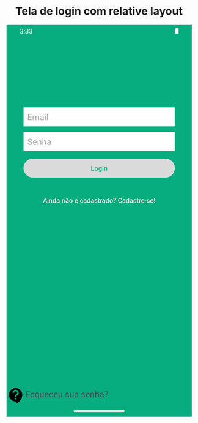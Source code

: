 <h1 align="center">Tela de login com relative layout</h1>
<p align="center">
  <img src="layout.png" />
</p>
